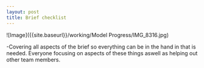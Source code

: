 ```yaml
---
layout: post
title: Brief checklist
---
```


![Image]({{site.baseurl}}/working/Model Progress/IMG_8316.jpg)
<p>-Covering all aspects of the brief so everything can be in the hand in that is needed. Everyone focusing on aspects of these things aswell as helping out other team members.</p>